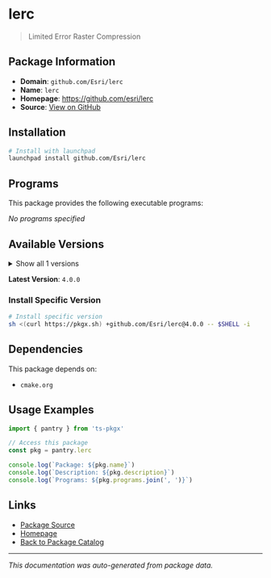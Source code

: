 # lerc

> Limited Error Raster Compression

## Package Information

- **Domain**: `github.com/Esri/lerc`
- **Name**: `lerc`
- **Homepage**: https://github.com/esri/lerc
- **Source**: [View on GitHub](https://github.com/pkgxdev/pantry/tree/main/projects/github.com/Esri/lerc/package.yml)

## Installation

```bash
# Install with launchpad
launchpad install github.com/Esri/lerc
```

## Programs

This package provides the following executable programs:

*No programs specified*

## Available Versions

<details>
<summary>Show all 1 versions</summary>

- `4.0.0`

</details>

**Latest Version**: `4.0.0`

### Install Specific Version

```bash
# Install specific version
sh <(curl https://pkgx.sh) +github.com/Esri/lerc@4.0.0 -- $SHELL -i
```

## Dependencies

This package depends on:

- `cmake.org`

## Usage Examples

```typescript
import { pantry } from 'ts-pkgx'

// Access this package
const pkg = pantry.lerc

console.log(`Package: ${pkg.name}`)
console.log(`Description: ${pkg.description}`)
console.log(`Programs: ${pkg.programs.join(', ')}`)
```

## Links

- [Package Source](https://github.com/pkgxdev/pantry/tree/main/projects/github.com/Esri/lerc/package.yml)
- [Homepage](https://github.com/esri/lerc)
- [Back to Package Catalog](../../../package-catalog.md)

---

*This documentation was auto-generated from package data.*
